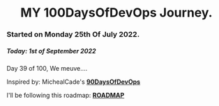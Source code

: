 <h1 align=center>
  MY 100DaysOfDevOps Journey.
</h1>

### Started on Monday 25th Of July 2022.
##### Today: 1st of September 2022

Day 39 of 100, We meuve....

Inspired by: MichealCade's [**90DaysOfDevOps**](https://github.com/MichaelCade/90DaysOfDevOps)

I'll be following this roadmap: [**ROADMAP**](https://devopslearning.medium.com/100-days-of-devops-day-100-thanks-everyone-and-happy-learning-f014f0aad490)


